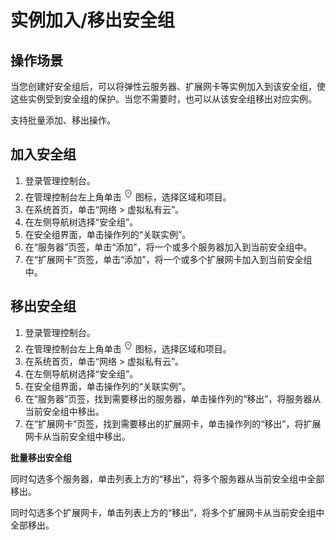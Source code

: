 # 实例加入/移出安全组<a name="SecurityGroup_0017"></a>

## 操作场景<a name="section1284185020245"></a>

当您创建好安全组后，可以将弹性云服务器、扩展网卡等实例加入到该安全组，使这些实例受到安全组的保护。当您不需要时，也可以从该安全组移出对应实例。

支持批量添加、移出操作。

## 加入安全组<a name="section7737145418298"></a>

1.  登录管理控制台。
2.  在管理控制台左上角单击![](figures/icon-region.png)图标，选择区域和项目。
3.  在系统首页，单击“网络 \> 虚拟私有云”。
4.  在左侧导航树选择“安全组”。
5.  在安全组界面，单击操作列的“关联实例”。
6.  在“服务器”页签，单击“添加”，将一个或多个服务器加入到当前安全组中。
7.  在“扩展网卡”页签，单击“添加”，将一个或多个扩展网卡加入到当前安全组中。

## 移出安全组<a name="section147074331319"></a>

1.  登录管理控制台。
2.  在管理控制台左上角单击![](figures/icon-region.png)图标，选择区域和项目。
3.  在系统首页，单击“网络 \> 虚拟私有云”。
4.  在左侧导航树选择“安全组”。
5.  在安全组界面，单击操作列的“关联实例”。
6.  在“服务器”页签，找到需要移出的服务器，单击操作列的“移出”，将服务器从当前安全组中移出。
7.  在“扩展网卡”页签，找到需要移出的扩展网卡，单击操作列的“移出”，将扩展网卡从当前安全组中移出。

**批量移出安全组**

同时勾选多个服务器，单击列表上方的“移出”，将多个服务器从当前安全组中全部移出。

同时勾选多个扩展网卡，单击列表上方的“移出”，将多个扩展网卡从当前安全组中全部移出。

